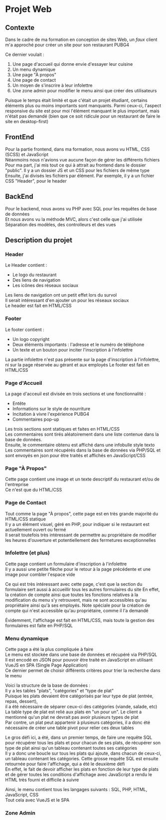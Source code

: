# Projet Web

## Contexte
Dans le cadre de ma formation en conception de sites Web, un *faux* client m'a approché pour créer un site pour son restaurant PUBG4  

Ce dernier voulait :
1. Une page d'accueil qui donne envie d'essayer leur cuisine
2. Un menu dynamique
3. Une page "À propos"
4. Une page de contact
5. Un moyen de s'inscrire à leur infolettre
6. Une zone admin pour modifier le menu ainsi que créer des utilisateurs

Puisque le temps était limité et que c'était un projet étudiant, certains éléments plus ou moins importants sont manquants.
Parmi ceux-ci, l'aspect responsive du site est pour moi l'élément manquant le plus important, mais n'était pas demandé (bien que ce soit ridicule pour un restaurant de faire le site en desktop-first)

## FrontEnd
Pour la partie frontend, dans ma formation, nous avons vu HTML, CSS (SCSS) et JavaScript  
Néanmoins nous n'avions vue aucune façon de gérer les différents fichiers  
Pour ma part, j'ai mis tout ce qui à attrait au frontend dans le dossier "public". Il y a un dossier JS et un CSS pour les fichiers de même type  
Ensuite, j'ai divisés les fichiers par élément. Par exemple, il y a un fichier CSS "Header", pour le header  

## BackEnd
Pour le backend, nous avons vu PHP avec SQL pour les requêtes de base de données  
Et nous avons vu la méthode MVC, alors c'est celle que j'ai utilisée  
Séparation des modèles, des controlleurs et des vues  

## Description du projet
### Header
Le Header contient :
- Le logo du restaurant
- Des liens de navigation
- Les icônes des réseaux sociaux

Les liens de navigation ont un petit effet lors du survol  
Il serait intéressant d'en ajouter un pour les réseaux sociaux  
Le header est fait en HTML/CSS

### Footer
Le footer contient :
- Un logo copyright
- Deux éléments importants : l'adresse et le numéro de téléphone
- Un texte et un bouton pour inciter l'inscription à l'infolettre

La partie infolettre n'est pas présente sur la page d'inscription à l'infolettre, ni sur la page réservée au gérant et aux employés
Le footer est fait en HTML/CSS

### Page d'Accueil
La page d'acceuil est divisée en trois sections et une fonctionnalité :
- Entête
- Informations sur le style de nourriture
- Incitation à vivre l'expérience PUBG4
- Commentaires pop-up

Les trois sections sont statiques et faites en HTML/CSS  
Les commentaires sont tirés aléatoirement dans une liste contenue dans la base de données.  
Ensuite, le commentaire obtenu est affiché dans une infobulle style texto  
Les commentaires sont récupérés dans la base de données via PHP/SQL et sont envoyés en json pour être traités et affichés en JavaScript/CSS

### Page "À Propos"
Cette page contient une image et un texte descriptif du restaurant et/ou de l'entreprise  
Ce n'est que du HTML/CSS

### Page de Contact
Tout comme la page "À propos", cette page est en très grande majorité du HTML/CSS statique  
Il y a un élément visuel, géré en PHP, pour indiquer si le restaurant est actuellement ouvert ou fermé  
Il serait toutefois très intéressant de permettre au propriétaire de modifier les heures d'ouverture et potentiellement des fermetures exceptionnelles

### Infolettre (et plus)
Cette page contient un formulaire d'inscription à l'infolettre  
Il y a aussi une petite flèche pour le retour à la page précédente et une image pour combler l'espace vide  

Ce qui est très intéressant avec cette page, c'est que la section du formulaire sert aussi à accueillir tous les autres formulaires du site 
En effet, la création de compte ainsi que toutes les fonctions relatives à la modification du menu s'y retrouvent, mais ne sont accessibles qu'au propriétaire ainsi qu'à ses employés. Note spéciale pour la création de compte qui n'est accessible qu'au propriétaire, comme il l'a demandé  

Évidemment, l'affichage est fait en HTML/CSS, mais toute la gestion des formulaires est faite en PHP/SQL

### Menu dynamique
Cette page a été la plus compliquée à faire  
Le menu est stockée dans une base de données et récupéré via PHP/SQL  
Il est encodé en JSON pour pouvoir être traité en JavaScript en utilisant VueJS en SPA (Single Page Application)  
Ce dernier permet de choisir différents critères pour trier la recherche dans le menu  

Voici la structure de la base de données :  
Il y a les tables "plats", "catégories" et "type de plat"  
Puisque les plats devaient être catégorisés par leur type de plat (entrée, repas, dessert),   
il a été nécessaire de séparer ceux-ci des catégories (viande, salade, etc)  
La table type de plat est relié aux plats en "un pour un". Le client a mentionné qu'un plat ne devrait pas avoir plusieurs types de plat  
Par contre, un plat peut appartenir à plusieurs catégories, il a donc été nécessaire de créer une table pivot pour relier ces deux tables  

Le gros défi ici, a été, dans un premier temps, de faire une requête SQL pour récupérer tous les plats et pour chacun de ses plats, de récupérer son type de plat ainsi qu'un tableau contenant toutes ses catégories  
Il y a donc une boucle sur tous les plats qui ajoute, dans chacun de ceux-ci, un tableau contenant les catégories. Cette grosse requête SQL est ensuite retournée pour faire l'affichage, qui a été le deuxième défi  
En effet, le fait de devoir afficher les plats en fonction de leur type de plats et de gérer toutes les conditions d'affichage avec JavaScript a rendu le HTML très fourni et difficile à suivre  

Ainsi, le menu contient tous les langages suivants : SQL, PHP, HTML, JavaScript, CSS  
Tout cela avec VueJS et le SPA

### Zone Admin
